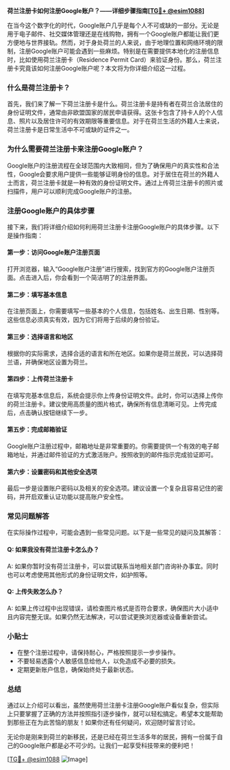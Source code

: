 **荷兰注册卡如何注册Google账户？——详细步骤指南[[TG💪+ @esim1088](https://t.me/s/esim1088)]**

在当今这个数字化的时代，Google账户几乎是每个人不可或缺的一部分。无论是用于电子邮件、社交媒体管理还是在线购物，拥有一个Google账户都能让我们更方便地与世界接轨。然而，对于身处荷兰的人来说，由于地理位置和网络环境的限制，注册Google账户可能会遇到一些麻烦。特别是在需要提供本地化的注册信息时，比如使用荷兰注册卡（Residence Permit Card）来验证身份。那么，荷兰注册卡究竟该如何注册Google账户呢？本文将为你详细介绍这一过程。

### 什么是荷兰注册卡？

首先，我们来了解一下荷兰注册卡是什么。荷兰注册卡是持有者在荷兰合法居住的身份证明文件，通常由非欧盟国家的居民申请获得。这张卡包含了持卡人的个人信息、照片以及居住许可的有效期限等重要信息。对于在荷兰生活的外籍人士来说，荷兰注册卡是日常生活中不可或缺的证件之一。

### 为什么需要荷兰注册卡来注册Google账户？

Google账户的注册流程在全球范围内大致相同，但为了确保用户的真实性和合法性，Google会要求用户提供一些能够证明身份的信息。对于居住在荷兰的外籍人士而言，荷兰注册卡就是一种有效的身份证明文件。通过上传荷兰注册卡的照片或扫描件，用户可以顺利完成Google账户的注册。

### 注册Google账户的具体步骤

接下来，我们将详细介绍如何利用荷兰注册卡注册Google账户的具体步骤。以下是操作指南：

#### 第一步：访问Google账户注册页面

打开浏览器，输入“Google账户注册”进行搜索，找到官方的Google账户注册页面。点击进入后，你会看到一个简洁明了的注册界面。

#### 第二步：填写基本信息

在注册页面上，你需要填写一些基本的个人信息，包括姓名、出生日期、性别等。这些信息必须真实有效，因为它们将用于后续的身份验证。

#### 第三步：选择语言和地区

根据你的实际需求，选择合适的语言和所在地区。如果你是荷兰居民，可以选择荷兰语，并确保地区设置为荷兰。

#### 第四步：上传荷兰注册卡

在填写完基本信息后，系统会提示你上传身份证明文件。此时，你可以选择上传你的荷兰注册卡。建议使用高质量的图片格式，确保所有信息清晰可见。上传完成后，点击确认按钮继续下一步。

#### 第五步：完成邮箱验证

Google账户注册过程中，邮箱地址是非常重要的。你需要提供一个有效的电子邮箱地址，并通过邮件验证的方式激活账户。按照收到的邮件指示完成验证即可。

#### 第六步：设置密码和其他安全选项

最后一步是设置账户密码以及相关的安全选项。建议设置一个复杂且容易记住的密码，并开启双重认证功能以提高账户安全性。

### 常见问题解答

在实际操作过程中，可能会遇到一些常见问题。以下是一些常见的疑问及其解答：

#### Q: 如果我没有荷兰注册卡怎么办？
A: 如果你暂时没有荷兰注册卡，可以尝试联系当地相关部门咨询补办事宜。同时也可以考虑使用其他形式的身份证明文件，如护照等。

#### Q: 上传失败怎么办？
A: 如果上传过程中出现错误，请检查图片格式是否符合要求，确保图片大小适中且内容完整无误。如果仍然无法解决，可以尝试更换浏览器或设备重新尝试。

### 小贴士

- 在整个注册过程中，请保持耐心，严格按照提示一步步操作。
- 不要轻易透露个人敏感信息给他人，以免造成不必要的损失。
- 定期更新账户信息，确保始终处于最新状态。

### 总结

通过以上介绍可以看出，虽然使用荷兰注册卡注册Google账户看似复杂，但实际上只要掌握了正确的方法并按照指引逐步操作，就可以轻松搞定。希望本文能帮助到那些正在为此苦恼的朋友！如果你还有任何疑问，欢迎随时留言讨论。

无论你是刚来到荷兰的新移民，还是已经在荷兰生活多年的居民，拥有一份属于自己的Google账户都是必不可少的。让我们一起享受科技带来的便利吧！

[[TG💪+ @esim1088](https://t.me/s/esim1088) ![Image](https://i.postimg.cc/4NQfJmqS/Snipaste-2025-05-13-00-14-12.png)]
